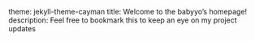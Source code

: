 theme: jekyll-theme-cayman
title: Welcome to the babyyo’s homepage!
description: Feel free to bookmark this to keep an eye on my project updates
